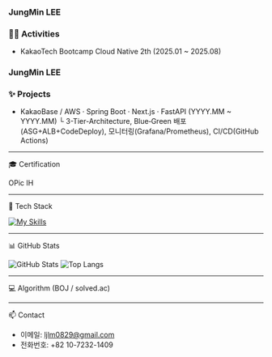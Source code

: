 ### JungMin LEE

### 🏃‍♀️ Activities

- KakaoTech Bootcamp Cloud Native 2th (2025.01 ~ 2025.08)
### JungMin LEE

### ✨ Projects

- KakaoBase / AWS · Spring Boot · Next.js · FastAPI (YYYY.MM ~ YYYY.MM)
  └ 3-Tier-Architecture, Blue‑Green 배포(ASG+ALB+CodeDeploy), 모니터링(Grafana/Prometheus), CI/CD(GitHub       
Actions)

--- 

🎓 Certification

OPic IH

---

🧰 Tech Stack

[![My Skills](https://skillicons.dev/icons?i=aws,terraform,docker,githubactions,mysql)](https://skillicons.dev)

---

📊 GitHub Stats

![GitHub Stats](https://github-readme-stats.vercel.app/api?username=JungMinB7&show_icons=true&theme=transparent)
![Top Langs](https://github-readme-stats.vercel.app/api/top-langs/?username=JungMinB7&layout=compact)

---

💻 Algorithm (BOJ / solved.ac)


---

📫 Contact

- 이메일: ljlm0829@gmail.com
- 전화번호: +82 10-7232-1409
